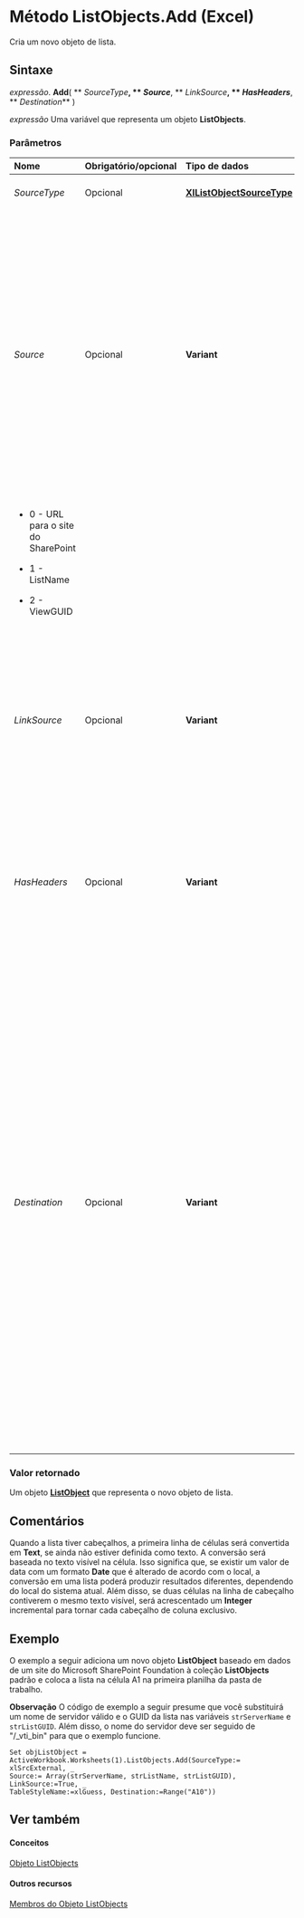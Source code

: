 
# Método ListObjects.Add (Excel)

Cria um novo objeto de lista.


## Sintaxe

 _expressão_. **Add**( ** _SourceType_**, ** _Source_**, ** _LinkSource_**, ** _HasHeaders_**, ** _Destination_** )

 _expressão_ Uma variável que representa um objeto **ListObjects**.


### Parâmetros



|**Nome**|**Obrigatório/opcional**|**Tipo de dados**|**Descrição**|
|:-----|:-----|:-----|:-----|
| _SourceType_|Opcional|**[XlListObjectSourceType](5367ca5c-a5c5-a838-5493-976c1512b1fc.md)**|Indica o tipo de fonte da consulta.|
| _Source_|Opcional|**Variant**|quando SourceType =  **xlSrcRange**. Um objeto **[Range](b8207778-0dcc-4570-1234-f130532cc8cd.md)** representa a fonte de dados. Se omitido, Source usará como padrão o intervalo retornado pelo código de detecção do intervalo de lista. quando SourceType = **xlSrcExternal**. Uma matriz de valores **String** que especifica uma conexão com a fonte, contendo os seguintes elementos:
<ul xmlns:xlink="http://www.w3.org/1999/xlink" xmlns:mtps="http://msdn2.microsoft.com/mtps" xmlns:MSHelp="http://msdn.microsoft.com/mshelp" xmlns:mshelp="http://msdn.microsoft.com/mshelp" xmlns:ddue="http://ddue.schemas.microsoft.com/authoring/2003/5" xmlns:msxsl="urn:schemas-microsoft-com:xslt"><li><p>0 - URL para o site do SharePoint</p></li><li><p>1 - ListName</p></li><li><p>2 - ViewGUID</p></li></ul>|
| _LinkSource_|Opcional|**Variant**|**Boolean**. Indica se uma fonte de dados externa deve ser vinculada ao objeto **ListObject**. Se SourceType for **xlSrcExternal**, o padrão será **True**. Inválido se SourceType for **xlSrcRange** e retornará um erro se não for omitido.|
| _HasHeaders_|Opcional|**Variant**|Uma constante  **[XlYesNoGuess](c4c8e9b1-ad12-5c63-da32-60d410915452.md)** que indica se os dados que estão sendo importados possuem rótulos de coluna. Quado o Source não tem cabeçalhos, o Excel os gera automaticamente.|
| _Destination_|Opcional|**Variant**|Um objeto  **[Range](b8207778-0dcc-4570-1234-f130532cc8cd.md)** que especifica uma referência a células únicas como destino para o canto superior esquerdo do novo objeto de lista. Se o objeto **Range** fizer referência a mais de uma célula, será gerado um erro. O argumento Destination deve ser especificado quando SourceType for definido como **xlSrcExternal**. O argumento Destination será ignorado se SourceType for definido como **xlSrcRange**. O intervalo de destino precisa estar na planilha que contém a coleção **[ListObjects](3a888055-1ed0-d37d-0586-ced999dc1c42.md)** especificada por expressão. Como novas colunas serão inseridas em Destination para se ajustar à nova lista, os dados existentes não serão substituídos.|

### Valor retornado

Um objeto  **[ListObject](46de6c4f-8ce0-0c7d-da59-6e52f5eab612.md)** que representa o novo objeto de lista.


## Comentários

Quando a lista tiver cabeçalhos, a primeira linha de células será convertida em  **Text**, se ainda não estiver definida como texto. A conversão será baseada no texto visível na célula. Isso significa que, se existir um valor de data com um formato **Date** que é alterado de acordo com o local, a conversão em uma lista poderá produzir resultados diferentes, dependendo do local do sistema atual. Além disso, se duas células na linha de cabeçalho contiverem o mesmo texto visível, será acrescentado um **Integer** incremental para tornar cada cabeçalho de coluna exclusivo.






## Exemplo

O exemplo a seguir adiciona um novo objeto  **ListObject** baseado em dados de um site do Microsoft SharePoint Foundation à coleção **ListObjects** padrão e coloca a lista na célula A1 na primeira planilha da pasta de trabalho.


 **Observação**  O código de exemplo a seguir presume que você substituirá um nome de servidor válido e o GUID da lista nas variáveis  `strServerName` e `strListGUID`. Além disso, o nome do servidor deve ser seguido de "/_vti_bin" para que o exemplo funcione.


```
Set objListObject = ActiveWorkbook.Worksheets(1).ListObjects.Add(SourceType:= xlSrcExternal, _ 
Source:= Array(strServerName, strListName, strListGUID), LinkSource:=True, _ 
TableStyleName:=xlGuess, Destination:=Range("A10")) 

```


## Ver também


#### Conceitos


[Objeto ListObjects](3a888055-1ed0-d37d-0586-ced999dc1c42.md)
#### Outros recursos


[Membros do Objeto ListObjects](a067b883-9aa3-f8f6-bf72-87541b796a80.md)